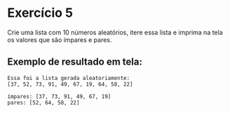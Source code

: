 # Exercício 5

Crie uma lista com 10 números aleatórios, itere essa lista e imprima na tela os valores que são ímpares e pares.

## Exemplo de resultado em tela:

```
Essa foi a lista gerada aleatoriamente:
[37, 52, 73, 91, 49, 67, 19, 64, 58, 22]

ímpares: [37, 73, 91, 49, 67, 19]
pares: [52, 64, 58, 22]
```

